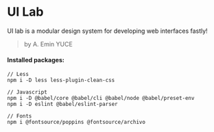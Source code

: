 # UI Lab
UI lab is a modular design system for developing web interfaces fastly!
> by A. Emin YUCE

#### Installed packages:
```
// Less
npm i -D less less-plugin-clean-css

// Javascript
npm i -D @babel/core @babel/cli @babel/node @babel/preset-env
npm i -D eslint @babel/eslint-parser

// Fonts
npm i @fontsource/poppins @fontsource/archivo
```

